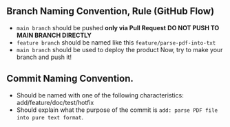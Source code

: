 ## Branch Naming Convention, Rule (GitHub Flow)

- `main branch` should be pushed **only via Pull Request** **DO NOT PUSH TO MAIN BRANCH DIRECTLY**
- `feature branch` should be named like this `feature/parse-pdf-into-txt`
- `main branch` should be used to deploy the product
  Now, try to make your branch and push it!

## Commit Naming Convention.

- Should be named with one of the following characteristics: add/feature/doc/test/hotfix
- Should explain what the purpose of the commit is `add: parse PDF file into pure text format`.